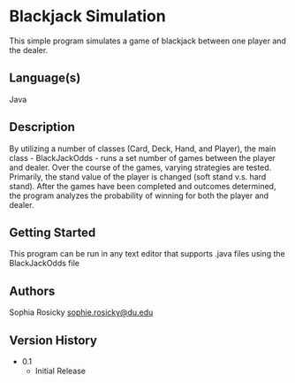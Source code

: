 # Blackjack Simulation

This simple program simulates a game of blackjack between one player and the dealer.

## Language(s)

Java

## Description

By utilizing a number of classes (Card, Deck, Hand, and Player), the main class - BlackJackOdds - runs a set number of games between the player and dealer. Over the course of the games, varying strategies are tested. Primarily, the stand value of the player is changed (soft stand v.s. hard stand). After the games have been completed and outcomes determined, the program analyzes the probability of winning for both the player and dealer. 

## Getting Started

This program can be run in any text editor that supports .java files using the BlackJackOdds file

## Authors

Sophia Rosicky
sophie.rosicky@du.edu

## Version History

* 0.1
    * Initial Release

